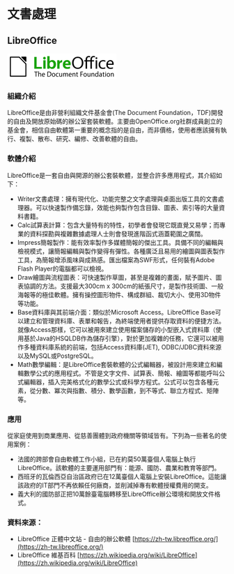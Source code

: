 # **文書處理**

## **LibreOffice**

![](/assets/LibreOffice.png)

### 組織介紹

LibreOffice是由非營利組織文件基金會\(The Document Foundation，TDF\)開發的自由及開放原始碼的辦公室套裝軟體。主要由OpenOffice.org社群成員創立的基金會，相信自由軟體第一重要的概念指的是自由，而非價格，使用者應該擁有執行、複製、散布、研究、編修、改善軟體的自由。

### 軟體介紹

LibreOffice是一套自由與開源的辦公套裝軟體，並整合許多應用程式，其介紹如下：

* Writer文書處理：擁有現代化、功能完整之文字處理與桌面出版工具的文書處理器。可以快速製作備忘錄，效能也夠製作包含目錄、圖表、索引等的大量資料書籍。
* Calc試算表計算：包含大量特有的特性，初學者會發現它既直覺又易學；而專業的資料探勘與複雜數據處理人士則會發現進階函式涵蓋範圍之廣闊。
* Impress簡報製作：能有效率製作多媒體簡報的傑出工具。具備不同的編輯與檢視模式，讓簡報編輯與製作變得有彈性。各種廣泛且易用的繪圖與圖表製作工具，為簡報增添風味與成熟感。匯出檔案為SWF形式，任何裝有Adobe Flash Player的電腦都可以檢視。
* Draw繪圖與流程圖表：可快速製作草圖，甚至是複雜的畫面，賦予圖片、圖表協調的方法。支援最大300cm x 300cm的紙張尺寸，是製作技術圖、一般海報等的極佳軟體。擁有操控圖形物件、構成群組、裁切大小、使用3D物件等功能。
* Base資料庫與其前端介面：類似於Microsoft Access。LibreOffice Base可以建立和管理資料庫、表單和報告，為終端使用者提供存取資料的便捷方法。就像Access那樣，它可以被用來建立使用檔案儲存的小型嵌入式資料庫（使用基於Java的HSQLDB作為儲存引擎），對於更加複雜的任務，它還可以被用作多種資料庫系統的前端，包括Access資料庫\(JET\), ODBC/JDBC資料來源以及MySQL或PostgreSQL。
* Math數學編輯：是LibreOffice套裝軟體的公式編輯器，被設計用來建立和編輯數學公式的應用程式。不管是文字文件、試算表、簡報、繪圖等都能呼叫公式編輯器，插入完美格式化的數學公式或科學方程式。公式可以包含各種元素，從分數、冪次與指數、積分、數學函數，到不等式、聯立方程式、矩陣等。

### 應用

從家庭使用到商業應用、從慈善團體到政府機關等領域皆有。下列為一些著名的使用案例：

* 法國的跨部會自由軟體工作小組，已在約莫50萬臺個人電腦上執行LibreOffice。該軟體的主要運用部門有：能源、國防、農業和教育等部門。
* 西班牙的瓦倫西亞自治區政府已在12萬臺個人電腦上安裝LibreOffice。這能讓該政府的IT部門不再依賴任何廠商，並削減掉專有軟體授權費用的開支。
* 義大利的國防部正把10萬餘臺電腦轉移至LibreOffice辦公環境和開放文件格式。

### 資料來源：

* LibreOffice 正體中文站 - 自由的辦公軟體 [https://zh-tw.libreoffice.org/](https://zh-tw.libreoffice.org/)
* LibreOffice 維基百科 [https://zh.wikipedia.org/wiki/LibreOffice](https://zh.wikipedia.org/wiki/LibreOffice)



